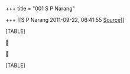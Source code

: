 +++
title = "001 S P Narang"

+++
[[S P Narang	2011-09-22, 06:41:55 [Source](https://groups.google.com/g/bvparishat/c/w1DqwSw5zaY)]]



[TABLE]





[TABLE]

